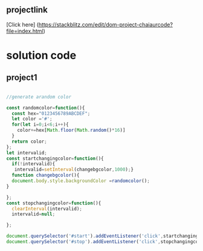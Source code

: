 ## projectlink

[Click here] (https://stackblitz.com/edit/dom-project-chaiaurcode?file=index.html)
# solution code
## project1
```javascript

//generate arandom color

const randomcolor=function(){
  const hex="0123456789ABCDEF";
  let color ='#';
  for(let i=0;i<6;i++){
    color+=hex[Math.floor(Math.random()*16)]
  }
  return color;
};
let intervalid;
const startchangingcolor=function(){
  if(!intervalid){
   intervalid=setInterval(changebgcolor,1000);}
  function changebgcolor(){
  document.body.style.backgroundColor =randomcolor();
}

};
const stopchangingcolor=function(){
  clearInterval(intervalid);
  intervalid=null;

};

document.querySelector('#start').addEventListener('click',startchangingcolor);
document.querySelector('#stop').addEventListener('click',stopchangingcolor);
```